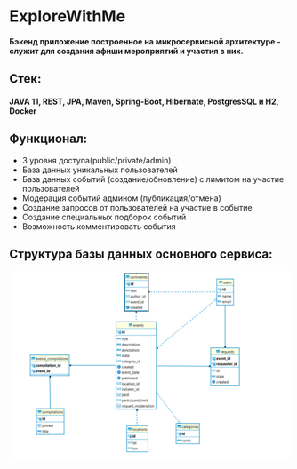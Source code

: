 # ExploreWithMe 
#### Бэкенд приложение построенное на микросервисной архитектуре - служит для создания афиши мероприятий и участия в них.


## Стек:
#### JAVA 11, REST, JPA, Maven, Spring-Boot, Hibernate, PostgresSQL и H2, Docker

## Функционал:
- 3 уровня доступа(public/private/admin)
- База данных уникальных пользователей
- База данных событий (создание/обновление) с лимитом на участие пользователей
- Модерация событий админом (публикация/отмена)
- Создание запросов от пользователей на участие в событие
- Создание специальных подборок событий
- Возможность комментировать события

## Структура базы данных основного сервиса:

![ewm-main-service](ewm-main-service.png)
